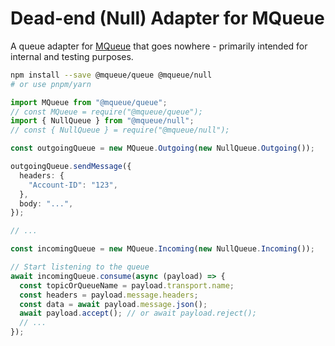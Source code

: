 # Dead-end (Null) Adapter for MQueue

A queue adapter for
[MQueue](https://github.com/domwebber/mqueue/blob/main/packages/queue/README.md)
that goes nowhere - primarily intended for internal and testing purposes.

```bash
npm install --save @mqueue/queue @mqueue/null
# or use pnpm/yarn
```

```ts
import MQueue from "@mqueue/queue";
// const MQueue = require("@mqueue/queue");
import { NullQueue } from "@mqueue/null";
// const { NullQueue } = require("@mqueue/null");

const outgoingQueue = new MQueue.Outgoing(new NullQueue.Outgoing());

outgoingQueue.sendMessage({
  headers: {
    "Account-ID": "123",
  },
  body: "...",
});

// ...

const incomingQueue = new MQueue.Incoming(new NullQueue.Incoming());

// Start listening to the queue
await incomingQueue.consume(async (payload) => {
  const topicOrQueueName = payload.transport.name;
  const headers = payload.message.headers;
  const data = await payload.message.json();
  await payload.accept(); // or await payload.reject();
  // ...
});
```
